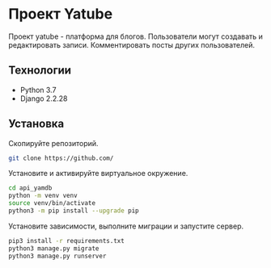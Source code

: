 #  Проект Yatube

Проект yatube - платформа для блогов. Пользователи могут создавать и редактировать записи.
Комментировать посты других пользователей. 

## Технологии
- Python 3.7
- Django 2.2.28

## Установка

Скопируйте репозиторий.
```sh
git clone https://github.com/
```
Установите и активируйте виртуальное окружение.
```sh
cd api_yamdb
python -m venv venv
source venv/bin/activate
python3 -m pip install --upgrade pip
```
Установите зависимости, выполните миграции и запустите сервер.

```sh
pip3 install -r requirements.txt
python3 manage.py migrate
python3 manage.py runserver
```